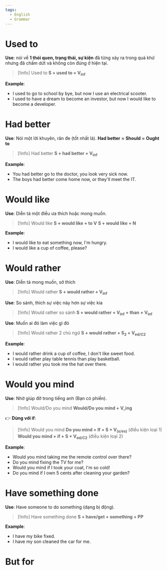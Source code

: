 ```yaml
---
tags:
  - English
  - Grammar
---
```

# Used to
**Use**: nói về **1 thói quen, trạng thái, sự kiện** đã từng xảy ra trong quá khứ nhưng đã chấm dứt và không còn đúng ở hiện tại.

> [!info] Used to
> **S + used to + V<sub>inf</sub>**

**Example**:
- I used to go to school by bye, but now I use an electrical scooter.
- I used to have a dream to become an investor, but now I would like to become a developer.
# Had better
**Use**: Nói một lời khuyên, răn đe (tốt nhất là).
**Had better** ≈ **Should** ≈ **Ought to**

> [!info] Had better
> **S + had better + V<sub>inf</sub>**

**Example**:
- You had better go to the doctor, you look very sick now.
- The boys had better come home now, or they'll meet the IT.
# Would like
**Use**: Diễn tả một điều ưa thích hoặc mong muốn.

> [!info] Would like
> **S + would like + to V**
> **S + would like + N**

**Example**:
- I would like to eat something now, I'm hungry.
- I would like a cup of coffee, please?
# Would rather
**Use**: Diễn tả mong muốn, sở thích

> [!info] Would rather
> **S + would rather + V<sub>inf</sub>**

**Use**: So sánh, thích sự việc này hơn sự việc kia

> [!info] Would rather so sánh
> **S + would rather + V<sub>inf</sub> + than + V<sub>inf</sub>**

**Use**: Muốn ai đó làm việc gì đó

> [!info] Would rather 2 chủ ngữ
> **S + would rather + S<sub>2</sub> + V<sub>ed/C2</sub>**

**Example**:
- I would rather drink a cup of coffee, I don't like sweet food.
- I would rather play table tennis than play basketball.
- I would rather you took me the hat over there.
# Would you mind
**Use**: Nhờ giúp đỡ trong tiếng anh (Bạn có phiền).

> [!info] Would/Do you mind
> **Would/Do you mind + V_ing**

👉 **Dùng với if**:

> [!info] Would you mind
> **Do you mind + If + S + V<sub>(s/es)</sub>** (điều kiện loại 1)
> **Would you mind + if + S + V<sub>ed/C2</sub>** (điều kiện loại 2)

**Example**:
- Would you mind taking me the remote control over there?
- Do you mind fixing the TV for me?
- Would you mind if I took your coat, I'm so cold!
- Do you mind if I own 5 cents after cleaning your garden?
# Have something done
**Use**: Have someone to do something (dạng bị động).

> [!info] Have something done
> **S + have/get + something + PP**

**Example**:
- I have my bike fixed.
- I have my son cleaned the car for me.
# But for